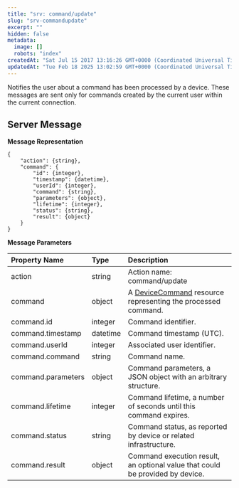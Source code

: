 ```yaml
---
title: "srv: command/update"
slug: "srv-commandupdate"
excerpt: ""
hidden: false
metadata: 
  image: []
  robots: "index"
createdAt: "Sat Jul 15 2017 13:16:26 GMT+0000 (Coordinated Universal Time)"
updatedAt: "Tue Feb 18 2025 13:02:59 GMT+0000 (Coordinated Universal Time)"
---
```

Notifies the user about a command has been processed by a device. These messages are sent only for commands created by the current user within the current connection.

## Server Message

**Message Representation**

```text
{
    "action": {string},
    "command": {
        "id": {integer},
        "timestamp": {datetime},
        "userId": {integer},
        "command": {string},
        "parameters": {object},
        "lifetime": {integer},
        "status": {string},
        "result": {object}
    }
}
```

**Message Parameters**

| Property Name      | Type     | Description                                                                         |
| :----------------- | :------- | :---------------------------------------------------------------------------------- |
| action             | string   | Action name: command/update                                                         |
| command            | object   | A  [DeviceCommand](doc:devicecommand)  resource representing the processed command. |
| command.id         | integer  | Command identifier.                                                                 |
| command.timestamp  | datetime | Command timestamp (UTC).                                                            |
| command.userId     | integer  | Associated user identifier.                                                         |
| command.command    | string   | Command name.                                                                       |
| command.parameters | object   | Command parameters, a JSON object with an arbitrary structure.                      |
| command.lifetime   | integer  | Command lifetime, a number of seconds until this command expires.                   |
| command.status     | string   | Command status, as reported by device or related infrastructure.                    |
| command.result     | object   | Command execution result, an optional value that could be provided by device.       |
